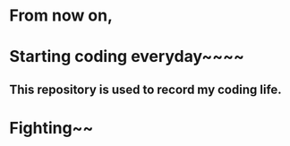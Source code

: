 # From now on,
# Starting coding everyday~~~~
## This repository is used to record my coding life.
# Fighting~~
